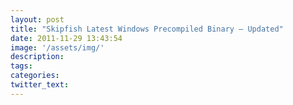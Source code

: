 ```yaml
---
layout: post
title: "Skipfish Latest Windows Precompiled Binary – Updated"
date: 2011-11-29 13:43:54
image: '/assets/img/'
description:
tags:
categories:
twitter_text:
---
```

